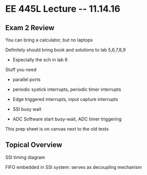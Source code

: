 # EE 445L Lecture -- 11.14.16

## Exam 2 Review

You can bring a calculator, but no laptops

Definitely should bring book and solutions to lab 5,6,7,8,9

- Especially the sch in lab 6

Stuff you need

- parallel ports

- periodic systick interrupts, periodic timer interrupts

- Edge triggered interrupts, input capture interrupts

- SSI busy wait

- ADC Software start busy-wait, ADC timer triggering

This prep sheet is on canvas next to the old tests

## Topical Overview

SSI timing diagram

FIFO embedded in SSI system: serves as decoupling mechanism
